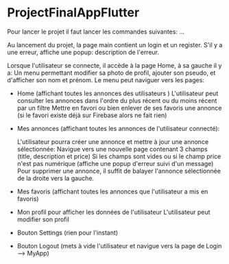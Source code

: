 # ProjectFinalAppFlutter

Pour lancer le projet il faut lancer les commandes suivantes:
...


Au lancement du projet, la page main contient un login et un register.
S'il y a une erreur, affiche une popup: description de l'erreur.

Lorsque l'utilisateur se connecte, il accède à la page Home, à sa gauche il y a:
Un menu permettant modifier sa photo de profil, ajouter son pseudo, et d'afficher son nom et prénom.
Le menu peut naviguer vers les pages:
- Home (affichant toutes les annonces des utilisateurs ) 
  L'utilisateur peut consulter les annonces dans l'ordre du plus récent ou du moins récent par un filtre
  Mettre en favori ou bien enlever de ses favoris une annonce (si le favori existe déjà sur Firebase alors ne fait rien)

- Mes annonces (affichant toutes les annonces de l'utilisateur connecté):

  L'utilisateur pourra créer une annonce et mettre à jour une annonce sélectionnée: 
  Navigue vers une nouvelle page contenant 3 champs (title, description et price)
  Si les champs sont vides ou si le champ price n'est pas numérique (affiche une popup d'erreur suivi d'un message)
  Pour supprimer une annonce, il suffit de balayer l'annonce sélectionnée de la droite vers la gauche.

- Mes favoris (affichant toutes les annonces que l'utilisateur a mis en favoris)

- Mon profil pour afficher les données de l'utilisateur
  L'utilisateur peut modifier son profil

- Bouton Settings (rien pour l'instant)
- Bouton Logout (mets à vide l'utilisateur et navigue vers la page de Login --> MyApp)


